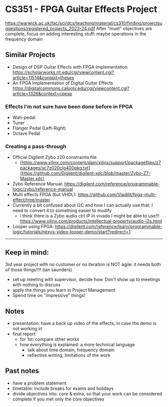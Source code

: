 # CS351 - FPGA Guitar Effects Project
https://warwick.ac.uk/fac/sci/dcs/teaching/material/cs310/finding/projectsuggestions/registered_projects_2023-24.pdf
After "must" objectives are complete, focus on adding interesting stuff: maybe operations in the frequency domain

## Similar Projects
 * Design of DSP Guitar Effects with FPGA Implementation
https://scholarworks.rit.edu/cgi/viewcontent.cgi?article=11514&context=theses
 * An FPGA Implementation of Digital Guitar Effects
https://digitalcommons.calpoly.edu/cgi/viewcontent.cgi?article=1326&context=cpesp

### Effects I'm not sure have been done before in FPGA
 * Wah-pedal
 * Tuner
 * Flanger Pedal (Left-Right)
 * Octave Pedal


### Creating a pass-through
- Official Digilent Zybo z20 constraints file 
  * [https://www.xilinx.com/content/dam/xilinx/support/packagefiles/z7packages/xc7z020clg400pkg.txt](https://github.com/Digilent/digilent-xdc/blob/master/Zybo-Z7-Master.xdc)
- Zybo Reference Manual: https://digilent.com/reference/programmable-logic/zybo/reference-manual
- Multi effects FPGA (but VHDL): https://github.com/Vladilit/fpga-multi-effect/tree/master
- Currently a bit confused about I2C and how I can actually use that: I need to convert it to something easier to modify
   * i think there is a Zybo audio ctrl IP in vivado I might be able to use!!! https://www.xilinx.com/products/intellectual-property/audio-i2s.html
- Looper using FPGA: https://digilent.com/reference/learn/programmable-logic/tutorials/nexys-video-looper-demo/start?redirect=1

----

## Keep in mind:
3rd year project with no customer or no iteration is NOT agile: it needs both of those things!!!! (ian saunders)
  * set up meeting with supervisor, decide how. Don't show up to meetings with nothing to discuss
  * apply the things you learn in Project Management
  * Spend time on "impressive" things!

## Notes
* presentation: have a back up video of the effects, in case the demo is not working irl
* final report
  - for 1st: compare other works
  - how everything is explained: a more technical language
     - talk about time domain, frequency domain
     - reflective writing, limitations of the work 
 ## Past notes
  * have a problem statement
  * timetable: include breaks for exams and holidays
  * divide objectives into: core & extra, so that your work can be considered complete if you met only the core objectives
